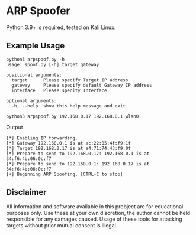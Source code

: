 # ARP Spoofer
Python 3.9+ is required, tested on Kali Linux.

## Example Usage
```shell
python3 arpspoof.py -h
usage: spoof.py [-h] target gateway

positional arguments:
  target      Please specify Target IP address
  gateway     Please specify default Gateway IP address
  interface   Please specity Interface.

optional arguments:
  -h, --help  show this help message and exit
```

```shell
python3 arpspoof.py 192.168.0.17 192.168.0.1 wlan0
```

Output
```
[*] Enabling IP forwarding.
[*] Gateway 192.168.0.1 is at ac:22:05:4f:f9:1f
[*] Target 192.168.0.17 is at a4:71:74:43:f9:0f
[*] Prepare to send to 192.168.0.17: 192.168.0.1 is at 34:f6:4b:06:0c:f7
[*] Prepare to send to 192.168.0.1: 192.168.0.17 is at 34:f6:4b:06:0c:f7
[+] Beginning ARP Spoofing. [CTRL+C to stop]
```

## Disclaimer
All information and software available in this probject are for educational purposes only. Use these at your own discretion, the author cannot be held responsible for any damages caused. Usage of these tools for attacking targets without prior mutual consent is illegal.